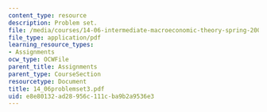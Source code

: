 ```yaml
---
content_type: resource
description: Problem set.
file: /media/courses/14-06-intermediate-macroeconomic-theory-spring-2004/e8e80132ad28956c111cba9b2a9536e3_14_06problemset3.pdf
file_type: application/pdf
learning_resource_types:
- Assignments
ocw_type: OCWFile
parent_title: Assignments
parent_type: CourseSection
resourcetype: Document
title: 14_06problemset3.pdf
uid: e8e80132-ad28-956c-111c-ba9b2a9536e3
---
```

